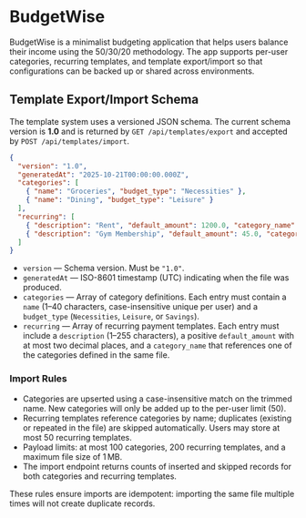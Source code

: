 # BudgetWise

BudgetWise is a minimalist budgeting application that helps users balance their income using the 50/30/20 methodology. The app supports per-user categories, recurring templates, and template export/import so that configurations can be backed up or shared across environments.

## Template Export/Import Schema

The template system uses a versioned JSON schema. The current schema version is **1.0** and is returned by `GET /api/templates/export` and accepted by `POST /api/templates/import`.

```json
{
  "version": "1.0",
  "generatedAt": "2025-10-21T00:00:00.000Z",
  "categories": [
    { "name": "Groceries", "budget_type": "Necessities" },
    { "name": "Dining", "budget_type": "Leisure" }
  ],
  "recurring": [
    { "description": "Rent", "default_amount": 1200.0, "category_name": "Rent" },
    { "description": "Gym Membership", "default_amount": 45.0, "category_name": "Fitness" }
  ]
}
```

- `version` — Schema version. Must be `"1.0"`.
- `generatedAt` — ISO-8601 timestamp (UTC) indicating when the file was produced.
- `categories` — Array of category definitions. Each entry must contain a `name` (1–40 characters, case-insensitive unique per user) and a `budget_type` (`Necessities`, `Leisure`, or `Savings`).
- `recurring` — Array of recurring payment templates. Each entry must include a `description` (1–255 characters), a positive `default_amount` with at most two decimal places, and a `category_name` that references one of the categories defined in the same file.

### Import Rules

- Categories are upserted using a case-insensitive match on the trimmed name. New categories will only be added up to the per-user limit (50).
- Recurring templates reference categories by name; duplicates (existing or repeated in the file) are skipped automatically. Users may store at most 50 recurring templates.
- Payload limits: at most 100 categories, 200 recurring templates, and a maximum file size of 1 MB.
- The import endpoint returns counts of inserted and skipped records for both categories and recurring templates.

These rules ensure imports are idempotent: importing the same file multiple times will not create duplicate records.

